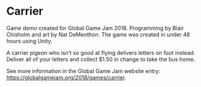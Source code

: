 # Carrier
Game demo created for Global Game Jam 2018. Programming by Blair Chisholm and art by Nat DeMenthon. The game was created in under 48 hours using Unity. 

A carrier pigeon who isn’t so good at flying delivers letters on foot instead. Deliver all of your letters and collect $1.50 in change to take the bus home. 

See more information in the Global Game Jam website entry: https://globalgamejam.org/2018/games/carrier.
